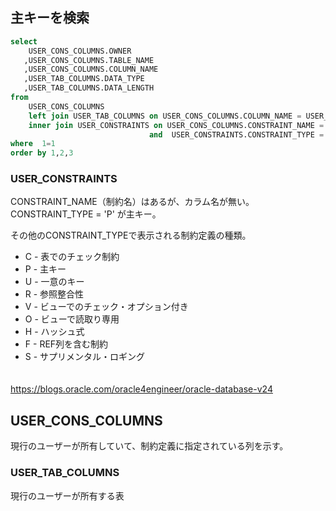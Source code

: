 ## 主キーを検索
```sql
select
    USER_CONS_COLUMNS.OWNER
   ,USER_CONS_COLUMNS.TABLE_NAME
   ,USER_CONS_COLUMNS.COLUMN_NAME
   ,USER_TAB_COLUMNS.DATA_TYPE
   ,USER_TAB_COLUMNS.DATA_LENGTH
from
    USER_CONS_COLUMNS
    left join USER_TAB_COLUMNS on USER_CONS_COLUMNS.COLUMN_NAME = USER_TAB_COLUMNS.COLUMN_NAME
    inner join USER_CONSTRAINTS on USER_CONS_COLUMNS.CONSTRAINT_NAME = USER_CONSTRAINTS.CONSTRAINT_NAME 
                               and  USER_CONSTRAINTS.CONSTRAINT_TYPE = 'P'
where  1=1
order by 1,2,3
```



### USER_CONSTRAINTS
CONSTRAINT_NAME（制約名）はあるが、カラム名が無い。      
CONSTRAINT_TYPE = 'P'  が主キー。

その他のCONSTRAINT_TYPEで表示される制約定義の種類。
 * C - 表でのチェック制約
 * P - 主キー
 * U - 一意のキー
 * R - 参照整合性
 * V - ビューでのチェック・オプション付き
 * O - ビューで読取り専用
 * H - ハッシュ式
 * F - REF列を含む制約
 * S - サプリメンタル・ロギング

　      
https://blogs.oracle.com/oracle4engineer/oracle-database-v24



## USER_CONS_COLUMNS
現行のユーザーが所有していて、制約定義に指定されている列を示す。


### USER_TAB_COLUMNS
現行のユーザーが所有する表


